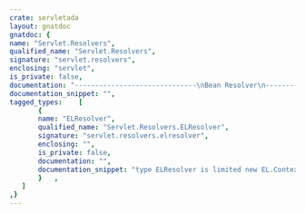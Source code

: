 ```yaml
---
crate: servletada
layout: gnatdoc
gnatdoc: {
name: "Servlet.Resolvers",
qualified_name: "Servlet.Resolvers",
signature: "servlet.resolvers",
enclosing: "servlet",
is_private: false,
documentation: "------------------------------\nBean Resolver\n------------------------------",
documentation_snippet: "",
tagged_types:    [
       {
       name: "ELResolver",
       qualified_name: "Servlet.Resolvers.ELResolver",
       signature: "servlet.resolvers.elresolver",
       enclosing: "",
       is_private: false,
       documentation: "",
       documentation_snippet: "type ELResolver is limited new EL.Contexts.ELResolver with private;",
       }   ,
   ]
,}
---
```

